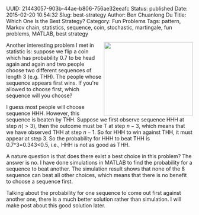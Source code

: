 UUID: 21443057-903b-44ae-b806-756ae32eeafc
Status: published
Date: 2015-02-20 10:54:32
Slug: best-strategy
Author: Ben Chuanlong Du
Title: Which One Is the Best Strategy?
Category: Fun Problems
Tags: pattern, Markov chain, statistics, sequence, coin, stochastic, martingale, fun problems, MATLAB, best strategy

<img src="http://dclong.github.io/media/pattern/coin.jpg" height="200" width="240" align="right"/>

Another interesting problem I met in statistic is: 
suppose we flip a coin which has probability 0.7 to be head again and again 
and two people choose two different sequences of length 3 (e.g. THH). 
The people whose sequence appears first wins. 
If you're allowed to choose first, which sequence will you choose?

I guess most people will choose sequence HHH. 
However, this sequence is beaten by THH. 
Suppose we first observe sequence HHH at step $n(>3)$, 
then the outcome must be T at step $n-3$, 
which means that we have observed THH at step $n-1$. 
So for HHH to win against THH, 
it must appear at step 3. 
So the probability for HHH to beat THH is 0.7^3=0.343<0.5, 
i.e., HHH is not as good as THH.

A nature question is that does there exist a best choice in this problem? 
The answer is no. 
I have done simulations in MATLAB to find the probability for a sequence to beat another. 
The simulation result shows that none of the 8 sequence can beat all other choices, 
which means that there is no benefit to choose a sequence first.

Talking about the probability for one sequence to come out first against another one, 
there is a much better solution rather than simulation. 
I will make post about this good solution later.

